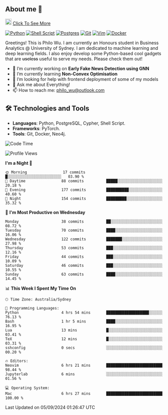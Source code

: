 ## About me 🤗

<a href="#"><img src="https://media.giphy.com/media/hvRJCLFzcasrR4ia7z/giphy.gif" width="20px" height="20px"></a> [Click To See More](https://codeboyphilo.github.io)

[![Python](https://img.shields.io/badge/python-3670A0?style=for-the-badge&logo=python&logoColor=ffdd54)](#)
[![Shell Script](https://img.shields.io/badge/shell_script-%23121011.svg?style=for-the-badge&logo=gnu-bash&logoColor=white)](#)
[![Postgres](https://img.shields.io/badge/postgres-%23316192.svg?style=for-the-badge&logo=postgresql&logoColor=white)](#)
[![Git](https://img.shields.io/badge/git-%23F05033.svg?style=for-the-badge&logo=git&logoColor=white)](#)
[![Vim](https://img.shields.io/badge/VIM-%2311AB00.svg?style=for-the-badge&logo=vim&logoColor=white)](#)
[![Docker](https://img.shields.io/badge/docker-%230db7ed.svg?style=for-the-badge&logo=docker&logoColor=white)](#)

Greetings! This is Philo Wu. I am currently an Honours student in Business Analytics \@ University of Sydney. I am dedicated to machine learning and deep learning fields. I also enjoy develop some Python-based cool gadgets that are ~~useless~~ useful to serve my needs. Please check them out!

- 🔭 I’m currently working on **Early Fake News Detection using GNN**
- 🌱 I’m currently learning **Non-Convex Optimisation**
- 🤔 I’m looking for help with frontend deployment of some of my models
- 💬 Ask me about Everything!
- 📫 How to reach me: philo_wu@outlook.com

## 🛠 Technologies and Tools
- **Languages**: Python, PostgreSQL, Cypher, Shell Script.
- **Frameworks**: PyTorch.
- **Tools**: Git, Docker, Neo4j.

<!--START_SECTION:waka-->
![Code Time](http://img.shields.io/badge/Code%20Time-419%20hrs%2027%20mins-blue)

![Profile Views](http://img.shields.io/badge/Profile%20Views-9-blue)

**I'm a Night 🦉** 

```text
🌞 Morning                17 commits          █░░░░░░░░░░░░░░░░░░░░░░░░   03.90 % 
🌆 Daytime                88 commits          █████░░░░░░░░░░░░░░░░░░░░   20.18 % 
🌃 Evening                177 commits         ██████████░░░░░░░░░░░░░░░   40.60 % 
🌙 Night                  154 commits         █████████░░░░░░░░░░░░░░░░   35.32 % 
```
📅 **I'm Most Productive on Wednesday** 

```text
Monday                   38 commits          ██░░░░░░░░░░░░░░░░░░░░░░░   08.72 % 
Tuesday                  70 commits          ████░░░░░░░░░░░░░░░░░░░░░   16.06 % 
Wednesday                122 commits         ███████░░░░░░░░░░░░░░░░░░   27.98 % 
Thursday                 53 commits          ███░░░░░░░░░░░░░░░░░░░░░░   12.16 % 
Friday                   44 commits          ███░░░░░░░░░░░░░░░░░░░░░░   10.09 % 
Saturday                 46 commits          ███░░░░░░░░░░░░░░░░░░░░░░   10.55 % 
Sunday                   63 commits          ████░░░░░░░░░░░░░░░░░░░░░   14.45 % 
```


📊 **This Week I Spent My Time On** 

```text
🕑︎ Time Zone: Australia/Sydney

💬 Programming Languages: 
Python                   4 hrs 54 mins       ███████████████████░░░░░░   76.13 % 
Bash                     1 hr 5 mins         ████░░░░░░░░░░░░░░░░░░░░░   16.95 % 
Lua                      13 mins             █░░░░░░░░░░░░░░░░░░░░░░░░   03.41 % 
TeX                      12 mins             █░░░░░░░░░░░░░░░░░░░░░░░░   03.31 % 
sshconfig                0 secs              ░░░░░░░░░░░░░░░░░░░░░░░░░   00.20 % 

🔥 Editors: 
Neovim                   6 hrs 21 mins       █████████████████████████   98.44 % 
Jupyterlab               6 mins              ░░░░░░░░░░░░░░░░░░░░░░░░░   01.56 % 

💻 Operating System: 
Mac                      6 hrs 27 mins       █████████████████████████   100.00 % 
```


 Last Updated on 05/09/2024 01:26:47 UTC
<!--END_SECTION:waka-->
